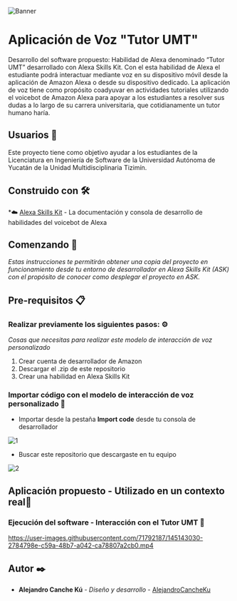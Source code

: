 ![Banner](https://user-images.githubusercontent.com/71792187/145144549-8e4214ec-4b49-4b0b-a808-f7a6921baaa9.png)

# Aplicación de Voz "Tutor UMT"

Desarrollo del software propuesto: Habilidad de Alexa denominado “Tutor UMT” desarrollado con Alexa Skills Kit. Con el esta habilidad de Alexa el estudiante podrá interactuar mediante voz en su dispositivo móvil desde la aplicación de Amazon Alexa o desde su dispositivo dedicado. La aplicación de voz tiene como propósito coadyuvar en actividades tutoriales utilizando el voicebot de Amazon Alexa para apoyar a los estudiantes a resolver sus dudas a lo largo de su carrera universitaria, que cotidianamente un tutor humano haría.

## Usuarios 👦

Este proyecto tiene como objetivo ayudar a los estudiantes de la Licenciatura en Ingeniería de Software de la Universidad Autónoma de Yucatán de la Unidad Multidisciplinaria Tizimín.

## Construido con 🛠️

*☁️ [Alexa Skills Kit](https://developer.amazon.com/alexa/console/ask) - La documentación y consola de desarrollo de habilidades del voicebot de Alexa

## Comenzando 🚀

_Estas instrucciones te permitirán obtener una copia del proyecto en funcionamiento desde tu entorno de desarrollador en Alexa Skills Kit (ASK) con el propósito de conocer como desplegar el proyecto en ASK._

## Pre-requisitos 📋

### Realizar previamente los siguientes pasos: ⚙️
_Cosas que necesitas para realizar este modelo de interacción de voz personalizado_

1. Crear cuenta de desarrollador de Amazon 
2. Descargar el .zip de este repositorio
3. Crear una habilidad en Alexa Skills Kit

### Importar código con el modelo de interacción de voz personalizado 🔧

- Importar desde la pestaña **Import code** desde tu consola de desarrollador 

![1](https://user-images.githubusercontent.com/71792187/145146410-cf6cec3f-7e4c-4412-b433-d78bbb143e7e.png)

- Buscar este repositorio que descargaste en tu equipo

![2](https://user-images.githubusercontent.com/71792187/145146543-24717813-eac5-4213-82d7-f575a79fcbdb.png)

## Aplicación propuesto -  Utilizado en un contexto real🚀

### Ejecución del software - Interacción con el Tutor UMT 📱

https://user-images.githubusercontent.com/71792187/145143030-2784798e-c59a-48b7-a042-ca78807a2cb0.mp4

## Autor ✒️

* **Alejandro Canche Kú** - *Diseño y desarrollo* - [AlejandroCancheKu](https://github.com/AlejandroCancheKu)

